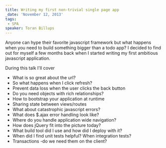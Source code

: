 ```yaml
---
title: Writing my first non-trivial single page app
_date: 'November 12, 2013'
tags:
 - SPA
speaker: Toran Billups
---
```


Anyone can hype their favorite javascript framework but what happens when you
need to build something bigger than a todo app? I decided to find out for
myself a few months back when I started writing my first ambitious javascript
application.

During this talk I'll cover

* What is so great about the url?
* So what happens when I click refresh?
* Prevent data loss when the user clicks the back button
* Do you need objects with rich relationships?
* How to bootstrap your application at runtime
* Sharing state between views/routes
* What about catastrophic javascript errors?
* What does $.ajax error handling look like?
* Where do you handle application wide navigation?
* How does jQuery fit into the picture today?
* What build tool did I use and how did I deploy with it?
* When did I find unit tests helpful? When integration tests?
* Transactions -do we need them on the client?
